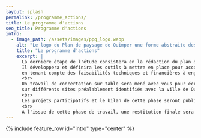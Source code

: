 ```yaml
---
layout: splash
permalink: /programme_actions/
title: Le programme d'actions
seo_title: Programme d'actions
intro:
  - image_path: /assets/images/ppq_logo.webp
    alt: "Le logo du Plan de paysage de Quimper une forme abstraite dessinée à l'aquarelle."
    title: "Le programme d'actions"
    excerpt: |
      La dernière étape de l'étude consistera en la rédaction du plan d'action. 
      Il développera et définira les outils à mettre en place pour accompagner les politiques publiques dans l'évolution du territoire, 
      en tenant compte des faisabilités techniques et financières à engager et des acteurs concernés. 
      <br>
      Un travail de concertation sur table sera mené avec vous pour écrire et développer des projets adaptés à vos besoins, 
      sur différents sites préalablement identifiés avec la ville de Quimper et ses partenaires. 
      <br>
      Les projets participatifs et le bilan de cette phase seront publiés sur cette page. 
      <br>
      A l'issue de cette phase de travail, une restitution finale sera organisée autour d'un évènement festif dont les informations seront transmises via la newsletter ! N'hésitez pas à vous y inscrire !
---
```


{% include feature_row id="intro" type="center" %}


